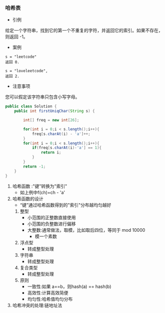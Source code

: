 ### 哈希表
* 引例

给定一个字符串，找到它的第一个不重复的字符，并返回它的索引。如果不存在，则返回 -1。

* 案例

```
s = "leetcode"
返回 0.

s = "loveleetcode",
返回 2.
```

* 注意事项

您可以假定该字符串只包含小写字母。

```java
public class Solution {
    public int firstUniqChar(String s) {

        int[] freq = new int[26];

        for(int i = 0;i < s.length();i++){
            freq[s.charAt(i) - 'a']++;
        }
        for(int i = 0;i < s.length();i++){
            if(freq[s.charAt(i)-'a'] == 1){
                return i;
            }
        }
        return -1;
    }
}
```

1. 哈希函数 :"键"转换为"索引"
    * 如上例中f(ch)=ch - 'a'
2. 哈希函数的设计
    * “键”通过哈希函数得到的"索引"分布越均匀越好
    1. 整型
        * 小范围的正整数直接使用
        * 小范围的负整数进行偏移
        * 大整数:通常做法，取模，比如取后四位，等同于 mod 10000
            * 模一个素数
    2. 浮点型
        * 转成整型处理
    3. 字符串
        * 转成整型处理
    4. 复合类型
        * 转成整型处理
    5. 原则
        * 一致性:如果 a==b，则hash(a) == hash(b)
        * 高效性:计算高效简便
        * 均匀性:哈希值均匀分布
3. 哈希冲突的处理:链地址法